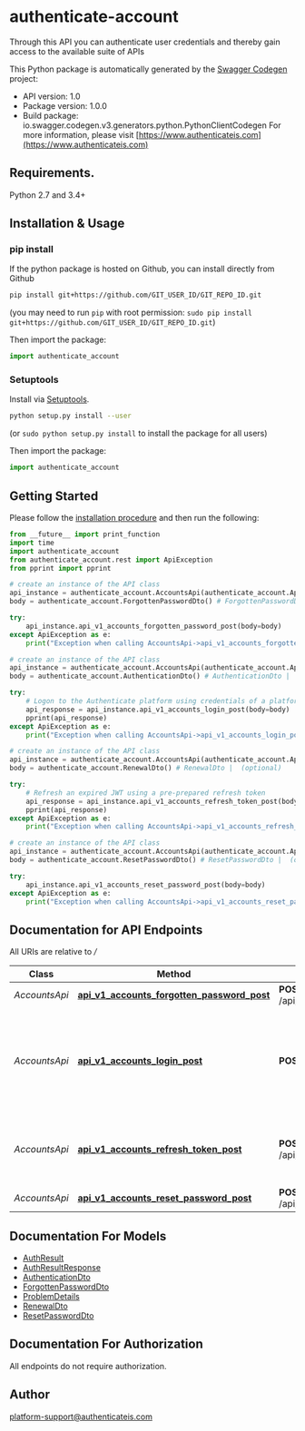 # authenticate-account
Through this API you can authenticate user credentials and thereby gain access to the available suite of APIs

This Python package is automatically generated by the [Swagger Codegen](https://github.com/swagger-api/swagger-codegen) project:

- API version: 1.0
- Package version: 1.0.0
- Build package: io.swagger.codegen.v3.generators.python.PythonClientCodegen
For more information, please visit [https://www.authenticateis.com](https://www.authenticateis.com)

## Requirements.

Python 2.7 and 3.4+

## Installation & Usage
### pip install

If the python package is hosted on Github, you can install directly from Github

```sh
pip install git+https://github.com/GIT_USER_ID/GIT_REPO_ID.git
```
(you may need to run `pip` with root permission: `sudo pip install git+https://github.com/GIT_USER_ID/GIT_REPO_ID.git`)

Then import the package:
```python
import authenticate_account 
```

### Setuptools

Install via [Setuptools](http://pypi.python.org/pypi/setuptools).

```sh
python setup.py install --user
```
(or `sudo python setup.py install` to install the package for all users)

Then import the package:
```python
import authenticate_account
```

## Getting Started

Please follow the [installation procedure](#installation--usage) and then run the following:

```python
from __future__ import print_function
import time
import authenticate_account
from authenticate_account.rest import ApiException
from pprint import pprint

# create an instance of the API class
api_instance = authenticate_account.AccountsApi(authenticate_account.ApiClient(configuration))
body = authenticate_account.ForgottenPasswordDto() # ForgottenPasswordDto |  (optional)

try:
    api_instance.api_v1_accounts_forgotten_password_post(body=body)
except ApiException as e:
    print("Exception when calling AccountsApi->api_v1_accounts_forgotten_password_post: %s\n" % e)

# create an instance of the API class
api_instance = authenticate_account.AccountsApi(authenticate_account.ApiClient(configuration))
body = authenticate_account.AuthenticationDto() # AuthenticationDto |  (optional)

try:
    # Logon to the Authenticate platform using credentials of a platform user account
    api_response = api_instance.api_v1_accounts_login_post(body=body)
    pprint(api_response)
except ApiException as e:
    print("Exception when calling AccountsApi->api_v1_accounts_login_post: %s\n" % e)

# create an instance of the API class
api_instance = authenticate_account.AccountsApi(authenticate_account.ApiClient(configuration))
body = authenticate_account.RenewalDto() # RenewalDto |  (optional)

try:
    # Refresh an expired JWT using a pre-prepared refresh token
    api_response = api_instance.api_v1_accounts_refresh_token_post(body=body)
    pprint(api_response)
except ApiException as e:
    print("Exception when calling AccountsApi->api_v1_accounts_refresh_token_post: %s\n" % e)

# create an instance of the API class
api_instance = authenticate_account.AccountsApi(authenticate_account.ApiClient(configuration))
body = authenticate_account.ResetPasswordDto() # ResetPasswordDto |  (optional)

try:
    api_instance.api_v1_accounts_reset_password_post(body=body)
except ApiException as e:
    print("Exception when calling AccountsApi->api_v1_accounts_reset_password_post: %s\n" % e)
```

## Documentation for API Endpoints

All URIs are relative to */*

Class | Method | HTTP request | Description
------------ | ------------- | ------------- | -------------
*AccountsApi* | [**api_v1_accounts_forgotten_password_post**](docs/AccountsApi.md#api_v1_accounts_forgotten_password_post) | **POST** /api/v1/Accounts/ForgottenPassword | 
*AccountsApi* | [**api_v1_accounts_login_post**](docs/AccountsApi.md#api_v1_accounts_login_post) | **POST** /api/v1/Accounts/Login | Logon to the Authenticate platform using credentials of a platform user account
*AccountsApi* | [**api_v1_accounts_refresh_token_post**](docs/AccountsApi.md#api_v1_accounts_refresh_token_post) | **POST** /api/v1/Accounts/RefreshToken | Refresh an expired JWT using a pre-prepared refresh token
*AccountsApi* | [**api_v1_accounts_reset_password_post**](docs/AccountsApi.md#api_v1_accounts_reset_password_post) | **POST** /api/v1/Accounts/ResetPassword | 

## Documentation For Models

 - [AuthResult](docs/AuthResult.md)
 - [AuthResultResponse](docs/AuthResultResponse.md)
 - [AuthenticationDto](docs/AuthenticationDto.md)
 - [ForgottenPasswordDto](docs/ForgottenPasswordDto.md)
 - [ProblemDetails](docs/ProblemDetails.md)
 - [RenewalDto](docs/RenewalDto.md)
 - [ResetPasswordDto](docs/ResetPasswordDto.md)

## Documentation For Authorization

 All endpoints do not require authorization.


## Author

platform-support@authenticateis.com
